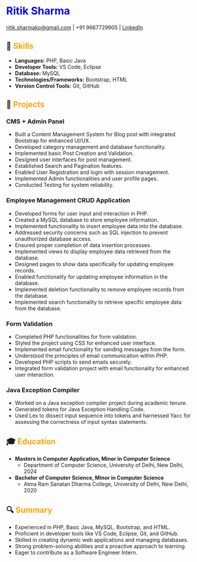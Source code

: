 # <span style="color:blue">Ritik Sharma</span>
[ritik.sharmako@gmail.com](mailto:ritik.sharmako@gmail.com) | +91 9667729905 | [LinkedIn](https://www.linkedin.com/in/ritiksharma27)

## 🚀 <span style="color:orange">Skills</span>
- **Languages:** PHP, Basic Java
- **Developer Tools:** VS Code, Eclipse
- **Database:** MySQL
- **Technologies/Frameworks:** Bootstrap, HTML
- **Version Control Tools:** Git, GitHub

## 💼 <span style="color:orange">Projects</span>

### CMS + Admin Panel
- Built a Content Management System for Blog post with integrated Bootstrap for enhanced UI/UX.
- Developed category management and database functionality.
- Implemented basic Post Creation and Validation.
- Designed user interfaces for post management.
- Established Search and Pagination features.
- Enabled User Registration and login with session management.
- Implemented Admin functionalities and user profile pages.
- Conducted Testing for system reliability.

### Employee Management CRUD Application
- Developed forms for user input and interaction in PHP.
- Created a MySQL database to store employee information.
- Implemented functionality to insert employee data into the database.
- Addressed security concerns such as SQL injection to prevent unauthorized database access.
- Ensured proper completion of data insertion processes.
- Implemented views to display employee data retrieved from the database.
- Designed pages to show data specifically for updating employee records.
- Enabled functionality for updating employee information in the database.
- Implemented deletion functionality to remove employee records from the database.
- Implemented search functionality to retrieve specific employee data from the database.

### Form Validation
- Completed PHP functionalities for form validation.
- Styled the project using CSS for enhanced user interface.
- Implemented email functionality for sending messages from the form.
- Understood the principles of email communication within PHP.
- Developed PHP scripts to send emails securely.
- Integrated form validation project with email functionality for enhanced user interaction.

### Java Exception Compiler
- Worked on a Java exception compiler project during academic tenure.
- Generated tokens for Java Exception Handling Code.
- Used Lex to dissect input sequence into tokens and harnessed Yacc for assessing the correctness of input syntax statements.

## 🎓 <span style="color:orange">Education</span>
- **Masters in Computer Application, Minor in Computer Science**
  - Department of Computer Science, University of Delhi, New Delhi, 2024
- **Bachelor of Computer Science, Minor in Computer Science**
  - Atma Ram Sanatan Dharma College, University of Delhi, New Delhi, 2020

## 🔍 <span style="color:orange">Summary</span>
- Experienced in PHP, Basic Java, MySQL, Bootstrap, and HTML.
- Proficient in developer tools like VS Code, Eclipse, Git, and GitHub.
- Skilled in creating dynamic web applications and managing databases.
- Strong problem-solving abilities and a proactive approach to learning.
- Eager to contribute as a Software Engineer Intern.
